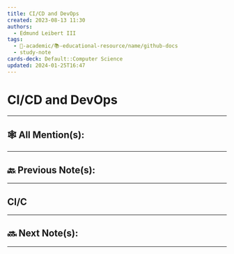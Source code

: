 ```yaml
---
title: CI/CD and DevOps
created: 2023-08-13 11:30
authors:
  - Edmund Leibert III
tags:
  - 🔴-academic/📚-educational-resource/name/github-docs
  - study-note
cards-deck: Default::Computer Science
updated: 2024-01-25T16:47
---
```


#  CI/CD and DevOps

---

## 🕸️ All Mention(s): 

---

## 🔙 Previous Note(s):

---

## CI/C



---

## 🔜 Next Note(s):

---



